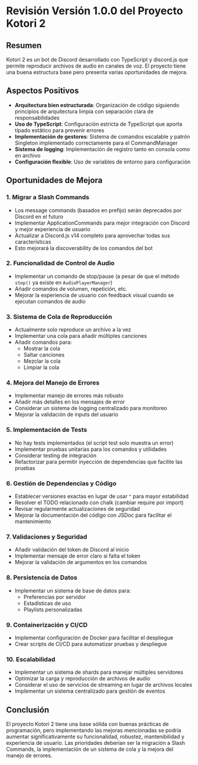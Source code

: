 # Revisión Versión 1.0.0 del Proyecto Kotori 2

## Resumen

Kotori 2 es un bot de Discord desarrollado con TypeScript y discord.js que permite reproducir archivos de audio en canales de voz. El proyecto tiene una buena estructura base pero presenta varias oportunidades de mejora.

## Aspectos Positivos

- **Arquitectura bien estructurada**: Organización de código siguiendo principios de arquitectura limpia con separación clara de responsabilidades
- **Uso de TypeScript**: Configuración estricta de TypeScript que aporta tipado estático para prevenir errores
- **Implementación de gestores**: Sistema de comandos escalable y patrón Singleton implementado correctamente para el CommandManager
- **Sistema de logging**: Implementación de registro tanto en consola como en archivo
- **Configuración flexible**: Uso de variables de entorno para configuración

## Oportunidades de Mejora

### 1. Migrar a Slash Commands

- Los message commands (basados en prefijo) serán deprecados por Discord en el futuro
- Implementar ApplicationCommands para mejor integración con Discord y mejor experiencia de usuario
- Actualizar a Discord.js v14 completo para aprovechar todas sus características
- Esto mejorará la discoverability de los comandos del bot

### 2. Funcionalidad de Control de Audio

- Implementar un comando de stop/pause (a pesar de que el método `stop()` ya existe en `AudioPlayerManager`)
- Añadir comandos de volumen, repetición, etc.
- Mejorar la experiencia de usuario con feedback visual cuando se ejecutan comandos de audio

### 3. Sistema de Cola de Reproducción

- Actualmente solo reproduce un archivo a la vez
- Implementar una cola para añadir múltiples canciones
- Añadir comandos para:
  - Mostrar la cola
  - Saltar canciones
  - Mezclar la cola
  - Limpiar la cola

### 4. Mejora del Manejo de Errores

- Implementar manejo de errores más robusto
- Añadir más detalles en los mensajes de error
- Considerar un sistema de logging centralizado para monitoreo
- Mejorar la validación de inputs del usuario

### 5. Implementación de Tests

- No hay tests implementados (el script test solo muestra un error)
- Implementar pruebas unitarias para los comandos y utilidades
- Considerar testing de integración
- Refactorizar para permitir inyección de dependencias que facilite las pruebas

### 6. Gestión de Dependencias y Código

- Establecer versiones exactas en lugar de usar `^` para mayor estabilidad
- Resolver el TODO relacionado con chalk (cambiar require por import)
- Revisar regularmente actualizaciones de seguridad
- Mejorar la documentación del código con JSDoc para facilitar el mantenimiento

### 7. Validaciones y Seguridad

- Añadir validación del token de Discord al inicio
- Implementar mensaje de error claro si falta el token
- Mejorar la validación de argumentos en los comandos

### 8. Persistencia de Datos

- Implementar un sistema de base de datos para:
  - Preferencias por servidor
  - Estadísticas de uso
  - Playlists personalizadas

### 9. Containerización y CI/CD

- Implementar configuración de Docker para facilitar el despliegue
- Crear scripts de CI/CD para automatizar pruebas y despliegue

### 10. Escalabilidad

- Implementar un sistema de shards para manejar múltiples servidores
- Optimizar la carga y reproducción de archivos de audio
- Considerar el uso de servicios de streaming en lugar de archivos locales
- Implementar un sistema centralizado para gestión de eventos

## Conclusión

El proyecto Kotori 2 tiene una base sólida con buenas prácticas de programación, pero implementando las mejoras mencionadas se podría aumentar significativamente su funcionalidad, robustez, mantenibilidad y experiencia de usuario. Las prioridades deberían ser la migración a Slash Commands, la implementación de un sistema de cola y la mejora del manejo de errores.
